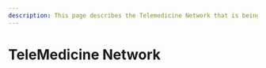 ```yaml
---
description: This page describes the Telemedicine Network that is being setup.
---
```


# TeleMedicine Network

